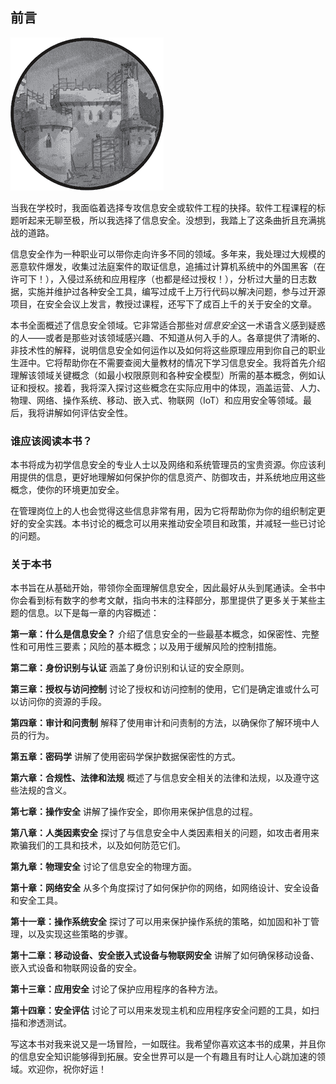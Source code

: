 ## 前言

![图片](img/common.jpg)

当我在学校时，我面临着选择专攻信息安全或软件工程的抉择。软件工程课程的标题听起来无聊至极，所以我选择了信息安全。没想到，我踏上了这条曲折且充满挑战的道路。

信息安全作为一种职业可以带你走向许多不同的领域。多年来，我处理过大规模的恶意软件爆发，收集过法庭案件的取证信息，追捕过计算机系统中的外国黑客（在许可下！），入侵过系统和应用程序（也都是经过授权！），分析过大量的日志数据，实施并维护过各种安全工具，编写过成千上万行代码以解决问题，参与过开源项目，在安全会议上发言，教授过课程，还写下了成百上千的关于安全的文章。

本书全面概述了信息安全领域。它非常适合那些对*信息安全*这一术语含义感到疑惑的人——或者是那些对该领域感兴趣、不知道从何入手的人。各章提供了清晰的、非技术性的解释，说明信息安全如何运作以及如何将这些原理应用到你自己的职业生涯中。它将帮助你在不需要查阅大量教材的情况下学习信息安全。我将首先介绍理解该领域关键概念（如最小权限原则和各种安全模型）所需的基本概念，例如认证和授权。接着，我将深入探讨这些概念在实际应用中的体现，涵盖运营、人力、物理、网络、操作系统、移动、嵌入式、物联网（IoT）和应用安全等领域。最后，我将讲解如何评估安全性。

### 谁应该阅读本书？

本书将成为初学信息安全的专业人士以及网络和系统管理员的宝贵资源。你应该利用提供的信息，更好地理解如何保护你的信息资产、防御攻击，并系统地应用这些概念，使你的环境更加安全。

在管理岗位上的人也会觉得这些信息非常有用，因为它将帮助你为你的组织制定更好的安全实践。本书讨论的概念可以用来推动安全项目和政策，并减轻一些已讨论的问题。

### 关于本书

本书旨在从基础开始，带领你全面理解信息安全，因此最好从头到尾通读。全书中你会看到标有数字的参考文献，指向书末的注释部分，那里提供了更多关于某些主题的信息。以下是每一章的内容概述：

**第一章：什么是信息安全？** 介绍了信息安全的一些最基本概念，如保密性、完整性和可用性三要素；风险的基本概念；以及用于缓解风险的控制措施。

**第二章：身份识别与认证** 涵盖了身份识别和认证的安全原则。

**第三章：授权与访问控制** 讨论了授权和访问控制的使用，它们是确定谁或什么可以访问你的资源的手段。

**第四章：审计和问责制** 解释了使用审计和问责制的方法，以确保你了解环境中人员的行为。

**第五章：密码学** 讲解了使用密码学保护数据保密性的方式。

**第六章：合规性、法律和法规** 概述了与信息安全相关的法律和法规，以及遵守这些法规的含义。

**第七章：操作安全** 讲解了操作安全，即你用来保护信息的过程。

**第八章：人类因素安全** 探讨了与信息安全中人类因素相关的问题，如攻击者用来欺骗我们的工具和技术，以及如何防范它们。

**第九章：物理安全** 讨论了信息安全的物理方面。

**第十章：网络安全** 从多个角度探讨了如何保护你的网络，如网络设计、安全设备和安全工具。

**第十一章：操作系统安全** 探讨了可以用来保护操作系统的策略，如加固和补丁管理，以及实现这些策略的步骤。

**第十二章：移动设备、安全嵌入式设备与物联网安全** 讲解了如何确保移动设备、嵌入式设备和物联网设备的安全。

**第十三章：应用安全** 讨论了保护应用程序的各种方法。

**第十四章：安全评估** 讨论了可以用来发现主机和应用程序安全问题的工具，如扫描和渗透测试。

写这本书对我来说又是一场冒险，一如既往。我希望你喜欢这本书的成果，并且你的信息安全知识能够得到拓展。安全世界可以是一个有趣且有时让人心跳加速的领域。欢迎你，祝你好运！
